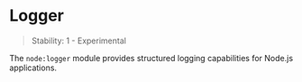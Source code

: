 # Logger

<!--introduced_in=v26.0.0-->

> Stability: 1 - Experimental

<!-- source_link=lib/logger.js -->

The `node:logger` module provides structured logging capabilities for Node.js
applications.
